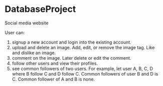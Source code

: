 # DatabaseProject

Social media website 

User can: 
1) signup a new account and login into the existing account.
2) upload and delete an image. Add, edit, or remove the image tag. Like and dislike an image.
3) comment on the image. Later delete or edit the comment.
4) follow other users and view their profiles.
4) see common followers of two users. For example, let user A, B, C, D where B follow C and D follow C. Common followers of user B and D is C. Common follower of A and B is none.
